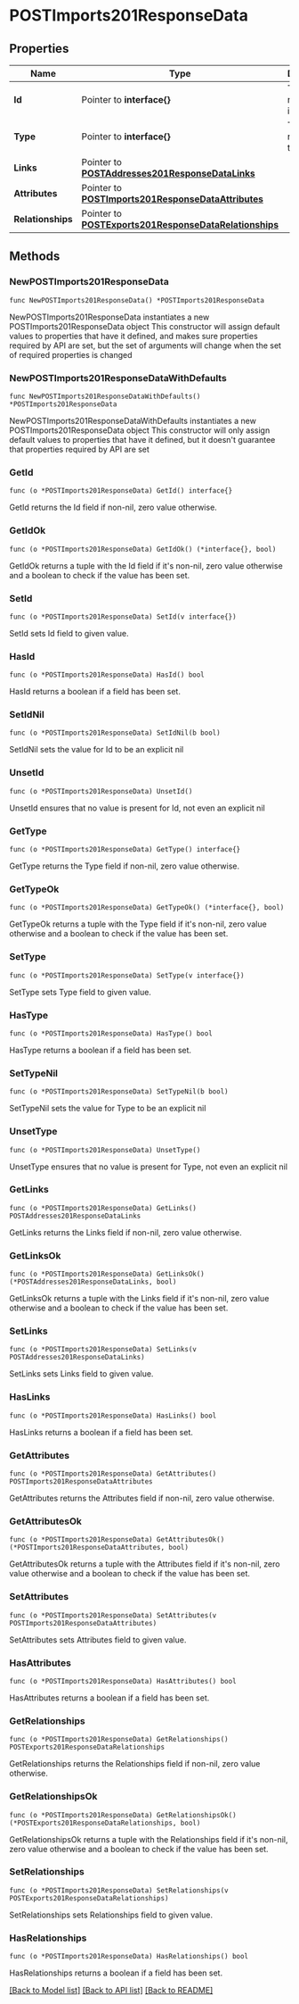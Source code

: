 # POSTImports201ResponseData

## Properties

Name | Type | Description | Notes
------------ | ------------- | ------------- | -------------
**Id** | Pointer to **interface{}** | The resource&#39;s id | [optional] 
**Type** | Pointer to **interface{}** | The resource&#39;s type | [optional] 
**Links** | Pointer to [**POSTAddresses201ResponseDataLinks**](POSTAddresses201ResponseDataLinks.md) |  | [optional] 
**Attributes** | Pointer to [**POSTImports201ResponseDataAttributes**](POSTImports201ResponseDataAttributes.md) |  | [optional] 
**Relationships** | Pointer to [**POSTExports201ResponseDataRelationships**](POSTExports201ResponseDataRelationships.md) |  | [optional] 

## Methods

### NewPOSTImports201ResponseData

`func NewPOSTImports201ResponseData() *POSTImports201ResponseData`

NewPOSTImports201ResponseData instantiates a new POSTImports201ResponseData object
This constructor will assign default values to properties that have it defined,
and makes sure properties required by API are set, but the set of arguments
will change when the set of required properties is changed

### NewPOSTImports201ResponseDataWithDefaults

`func NewPOSTImports201ResponseDataWithDefaults() *POSTImports201ResponseData`

NewPOSTImports201ResponseDataWithDefaults instantiates a new POSTImports201ResponseData object
This constructor will only assign default values to properties that have it defined,
but it doesn't guarantee that properties required by API are set

### GetId

`func (o *POSTImports201ResponseData) GetId() interface{}`

GetId returns the Id field if non-nil, zero value otherwise.

### GetIdOk

`func (o *POSTImports201ResponseData) GetIdOk() (*interface{}, bool)`

GetIdOk returns a tuple with the Id field if it's non-nil, zero value otherwise
and a boolean to check if the value has been set.

### SetId

`func (o *POSTImports201ResponseData) SetId(v interface{})`

SetId sets Id field to given value.

### HasId

`func (o *POSTImports201ResponseData) HasId() bool`

HasId returns a boolean if a field has been set.

### SetIdNil

`func (o *POSTImports201ResponseData) SetIdNil(b bool)`

 SetIdNil sets the value for Id to be an explicit nil

### UnsetId
`func (o *POSTImports201ResponseData) UnsetId()`

UnsetId ensures that no value is present for Id, not even an explicit nil
### GetType

`func (o *POSTImports201ResponseData) GetType() interface{}`

GetType returns the Type field if non-nil, zero value otherwise.

### GetTypeOk

`func (o *POSTImports201ResponseData) GetTypeOk() (*interface{}, bool)`

GetTypeOk returns a tuple with the Type field if it's non-nil, zero value otherwise
and a boolean to check if the value has been set.

### SetType

`func (o *POSTImports201ResponseData) SetType(v interface{})`

SetType sets Type field to given value.

### HasType

`func (o *POSTImports201ResponseData) HasType() bool`

HasType returns a boolean if a field has been set.

### SetTypeNil

`func (o *POSTImports201ResponseData) SetTypeNil(b bool)`

 SetTypeNil sets the value for Type to be an explicit nil

### UnsetType
`func (o *POSTImports201ResponseData) UnsetType()`

UnsetType ensures that no value is present for Type, not even an explicit nil
### GetLinks

`func (o *POSTImports201ResponseData) GetLinks() POSTAddresses201ResponseDataLinks`

GetLinks returns the Links field if non-nil, zero value otherwise.

### GetLinksOk

`func (o *POSTImports201ResponseData) GetLinksOk() (*POSTAddresses201ResponseDataLinks, bool)`

GetLinksOk returns a tuple with the Links field if it's non-nil, zero value otherwise
and a boolean to check if the value has been set.

### SetLinks

`func (o *POSTImports201ResponseData) SetLinks(v POSTAddresses201ResponseDataLinks)`

SetLinks sets Links field to given value.

### HasLinks

`func (o *POSTImports201ResponseData) HasLinks() bool`

HasLinks returns a boolean if a field has been set.

### GetAttributes

`func (o *POSTImports201ResponseData) GetAttributes() POSTImports201ResponseDataAttributes`

GetAttributes returns the Attributes field if non-nil, zero value otherwise.

### GetAttributesOk

`func (o *POSTImports201ResponseData) GetAttributesOk() (*POSTImports201ResponseDataAttributes, bool)`

GetAttributesOk returns a tuple with the Attributes field if it's non-nil, zero value otherwise
and a boolean to check if the value has been set.

### SetAttributes

`func (o *POSTImports201ResponseData) SetAttributes(v POSTImports201ResponseDataAttributes)`

SetAttributes sets Attributes field to given value.

### HasAttributes

`func (o *POSTImports201ResponseData) HasAttributes() bool`

HasAttributes returns a boolean if a field has been set.

### GetRelationships

`func (o *POSTImports201ResponseData) GetRelationships() POSTExports201ResponseDataRelationships`

GetRelationships returns the Relationships field if non-nil, zero value otherwise.

### GetRelationshipsOk

`func (o *POSTImports201ResponseData) GetRelationshipsOk() (*POSTExports201ResponseDataRelationships, bool)`

GetRelationshipsOk returns a tuple with the Relationships field if it's non-nil, zero value otherwise
and a boolean to check if the value has been set.

### SetRelationships

`func (o *POSTImports201ResponseData) SetRelationships(v POSTExports201ResponseDataRelationships)`

SetRelationships sets Relationships field to given value.

### HasRelationships

`func (o *POSTImports201ResponseData) HasRelationships() bool`

HasRelationships returns a boolean if a field has been set.


[[Back to Model list]](../README.md#documentation-for-models) [[Back to API list]](../README.md#documentation-for-api-endpoints) [[Back to README]](../README.md)


